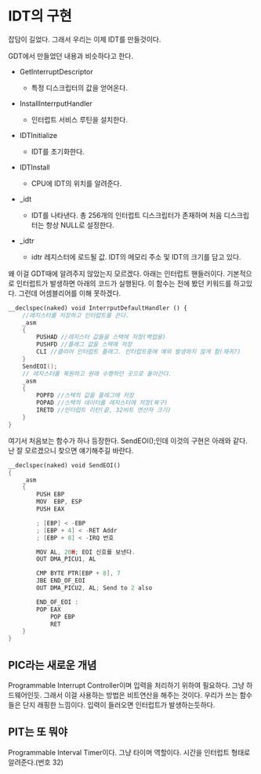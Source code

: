 # IDT의 구현

잡담이 길었다. 그래서 우리는 이제 IDT를 만들것이다.

GDT에서 만들었던 내용과 비슷하다고 한다.

- GetInterruptDescriptor
    - 특정 디스크립터의 값을 얻어온다.

- InstallInterrputHandler
    - 인터럽트 서비스 루틴을 설치한다.

- IDTInitialize
    - IDT를 초기화한다.

- IDTInstall
    - CPU에 IDT의 위치를 알려준다.

- _idt
    - IDT를 나타낸다. 총 256개의 인터럽트 디스크립터가 존재하며 처음 디스크립터는 항상 NULL로 설정한다.

- _idtr
    - idtr 레지스터에 로드될 값. IDT의 메모리 주소 및 IDT의 크기를 담고 있다.

왜 이걸 GDT때에 알려주지 않았는지 모르겠다. 아래는 인터럽트 핸들러이다. 기본적으로 인터럽트가 발생하면 아래의 코드가 실행된다. 이 함수는 전에 봤던 키워드를 하고있다. 그런데 어셈블리어를 이해 못하겠다.

```c++
__declspec(naked) void InterrputDefaultHandler () {
    //레지스터를 저장하고 인터럽트를 끈다.
    _asm
    {
        PUSHAD //레지스터 값들을 스택에 저장(백업용)
        PUSHFD //플래그 값을 스택에 저장
        CLI //클리어 인터럽트 플래그. 인터럽트중에 예외 발생하지 않게 함(재귀?)
    }
    SendEOI();
    // 레지스터를 복원하고 원래 수행하던 곳으로 돌아간다.
    _asm
    {
        POPFD //스택의 값을 플레그에 저장
        POPAD //스택의 데이터를 레지스터에 저장(복구)
        IRETD //인터럽트 리턴(끝, 32비트 연산자 크기)
    }
}
```

여기서 처음보는 함수가 하나 등장한다. SendEOI();인데 이것의 구현은 아래와 같다. 난 잘 모르겠으니 찾으면 얘기해주길 바란다.

```c++
__declspec(naked) void SendEOI()
{
    _asm
    {
        PUSH EBP
        MOV  EBP, ESP
        PUSH EAX

        ; [EBP] < -EBP
        ; [EBP + 4] < -RET Addr
        ; [EBP + 8] < -IRQ 번호

        MOV AL, 20H; EOI 신호를 보낸다.
        OUT DMA_PICU1, AL

        CMP BYTE PTR[EBP + 8], 7
        JBE END_OF_EOI
        OUT DMA_PICU2, AL; Send to 2 also

        END_OF_EOI :
        POP EAX
            POP EBP
            RET
    }
}
```

## PIC라는 새로운 개념

Programmable Interrupt Controller이며 입력을 처리하기 위하여 필요하다. 그냥 하드웨어인듯. 그래서 이걸 사용하는 방법은 비트연산을 해주는 것이다. 우리가 쓰는 함수들은 단지 래핑한 느낌이다. 입력이 들러오면 인터럽트가 발생하는듯하다.

## PIT는 또 뭐야

Programmable Interval Timer이다. 그냥 타이머 역할이다. 시간을 인터럽트 형태로 알려준다.(번호 32)

